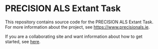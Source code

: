 # PRECISION ALS Extant Task

This repository contains source code for the PRECISION ALS Extant Task.
For more information about the project, see <https://www.precisionals.ie>.

If you are a collaborating site and want information about how to get started, see
[here](./CONTRIBUTING.md).